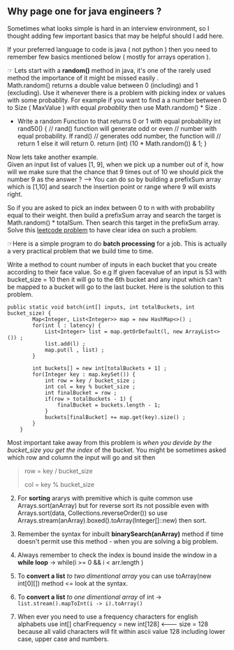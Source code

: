 ## Why page one for java engineers ?
Sometimes what looks simple is hard in an interview environment, so I thought adding few important basics that may be helpful should I add here.

If your preferred language to code is java ( not python ) then you need to remember few basics mentioned below ( mostly for arrays operation ). 

&#9758; Lets start with a **random()** method in java, it's one of the rarely used method the importance of it might be missed easily .  
Math.random() returns a double value between 0 (including) and 1 (excluding). Use it whenever there is a problem with picking index or values with some probablity. For example if you want to find a a number between 0 to Size ( MaxValue ) with equal _probablity_ then use Math.random() * Size .

* Write a random Function to that returns 0 or 1 with equal probability 
    int rand50()
    {
        // rand() function will generate odd or even 
        // number with equal probability. If rand() 
        // generates odd number, the function will 
        // return 1 else it will return 0. 
        return (int) (10 * Math.random()) & 1;
    }

Now lets take another example.   
Given an input list of values [1, 9], when we pick up a number out of it, how will we make sure that the chance that 9 times out of 10 we should pick the number 9 as the answer ? --> You can do so by building a prefixSum array which is [1,10] and search the insertion point or range where 9 will exists right. 

So if you are asked to pick an index between 0 to n with with probability equal to their weight. then build a prefixSum array and search the target is Math.random() * totalSum. Then search this target in the prefixSum array. Solve this [leetcode problem](https://leetcode.com/problems/random-pick-with-weight) to have clear idea on such a problem.

&#9758;Here is a simple program to do **batch processing** for a job. This is actually a very practical problem that we build time to time.

Write a method to count number of inputs in each bucket that you create according to their face value.
So e.g If given facevalue of an input is 53 with bucket_size = 10 then it will go to the 6th bucket and any 
input which can't be mapped to a bucket will go to the last bucket. Here is the solution to this problem.

```
public static void batch(int[] inputs, int totalBuckets, int bucket_size) {
        Map<Integer, List<Integer>> map = new HashMap<>() ;
        for(int l : latency) {
            List<Integer> list = map.getOrDefault(l, new ArrayList<>()) ;
            list.add(l) ;
            map.put(l , list) ;
        }

        int buckets[] = new int[totalBuckets + 1] ;
        for(Integer key : map.keySet()) {
            int row = key / bucket_size ;
            int col = key % bucket_size ;
            int finalBucket = row ;
            if(row > totalBuckets - 1) {
                finalBucket = buckets.length - 1;
            }
            buckets[finalBucket] += map.get(key).size() ;
        }
    }
```

Most important take away from this problem is _when you devide by the bucket_size you get the index_ of the bucket.
You might be sometimes asked which row and column the input will go and sit then

> row = key / bucket_size
> 
> col = key % bucket_size

2. For **sorting** ararys with premitive which is quite common use Arrays.sort(anArray) but for reverse sort its not possible even with Arrays.sort(data, Collections.reverseOrder()) so use Arrays.stream(anArray).boxed().toArray(Integer[]::new) then sort.
   
4. Remember the syntax for inbuilt **binarySearch(anArray)** method if time doesn't permit use this method - when you are solving a big problem.

5. Always remember to check the index is bound inside the window in a **while loop** -> while(i >= 0 && i < arr.length )

6. To **convert a list** _to two dimentional array_ you can use toArray(new int[0][]) method <= look at the syntax.

7. To **convert a list** _to one dimentional array_ of int -> `list.stream().mapToInt(i -> i).toArray()`

8. When ever you need to use a frequency characters for english alphabets use int[] charFrequency = new int[128] <--- size = 128 because all valid characters will fit within ascii value 128 including lower case, upper case and numbers.
